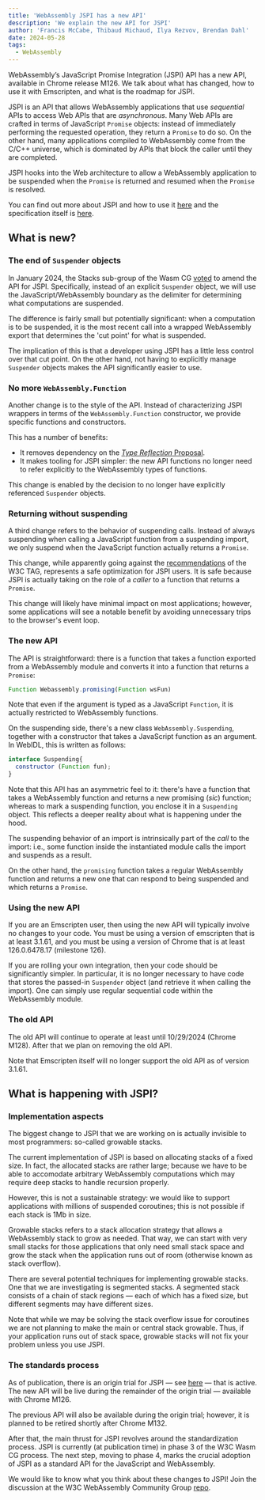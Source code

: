 ```yaml
---
title: 'WebAssembly JSPI has a new API'
description: 'We explain the new API for JSPI'
author: 'Francis McCabe, Thibaud Michaud, Ilya Rezvov, Brendan Dahl'
date: 2024-05-28
tags:
  - WebAssembly
---
```

WebAssembly’s JavaScript Promise Integration (JSPI) API has a new API, available in Chrome release M126. We talk about what has changed, how to use it with Emscripten, and what is the roadmap for JSPI.

JSPI is an API that allows WebAssembly applications that use *sequential* APIs to access Web APIs that are *asynchronous*. Many Web APIs are crafted in terms of JavaScript `Promise` objects: instead of immediately performing the requested operation, they return a `Promise` to do so. On the other hand, many applications compiled to WebAssembly come from the C/C++ universe, which is dominated by APIs that block the caller until they are completed.

JSPI hooks into the Web architecture to allow a WebAssembly application to be suspended when the `Promise` is returned and resumed when the `Promise` is resolved.

You can find out more about JSPI and how to use it [here](https://v8.dev/blog/jspi) and the specification itself is [here](https://github.com/WebAssembly/js-promise-integration).

## What is new?

### The end of `Suspender` objects

In January 2024, the Stacks sub-group of the Wasm CG [voted](https://github.com/WebAssembly/meetings/blob/297ac8b5ac00e6be1fe33b1f4a146cc7481b631d/stack/2024/stack-2024-01-29.md) to amend the API for JSPI. Specifically, instead of an explicit `Suspender` object, we will use the JavaScript/WebAssembly boundary as the delimiter for determining what computations are suspended.

The difference is fairly small but potentially significant: when a computation is to be suspended, it is the most recent call into a wrapped WebAssembly export that determines the 'cut point' for what is suspended.

The implication of this is that a developer using JSPI has a little less control over that cut point. On the other hand, not having to explicitly manage `Suspender` objects makes the API significantly easier to use.

### No more `WebAssembly.Function`

Another change is to the style of the API. Instead of characterizing JSPI wrappers in terms of the `WebAssembly.Function` constructor, we provide specific functions and constructors.

This has a number of benefits:

- It removes dependency on the [*Type Reflection* Proposal](https://github.com/WebAssembly/js-types).
- It makes tooling for JSPI simpler: the new API functions no longer need to refer explicitly to the WebAssembly types of functions.

This change is enabled by the decision to no longer have explicitly referenced `Suspender` objects. 

### Returning without suspending

A third change refers to the behavior of suspending calls. Instead of always suspending when calling a JavaScript function from a suspending import, we only suspend when the JavaScript function actually returns a `Promise`.

This change, while apparently going against the [recommendations](https://www.w3.org/2001/tag/doc/promises-guide#accepting-promises) of the W3C TAG, represents a safe optimization for JSPI users. It is safe because JSPI is actually taking on the role of a *caller* to a function that returns a `Promise`.

This change will likely have minimal impact on most applications; however, some applications will see a notable benefit by avoiding unnecessary trips to the browser's event loop.

### The new API

The API is straightforward: there is a function that takes a function exported from a WebAssembly module and converts it into a function that returns a `Promise`:

```js
Function Webassembly.promising(Function wsFun)
```

Note that even if the argument is typed as a JavaScript `Function`, it is actually restricted to WebAssembly functions.

On the suspending side, there's a new class `WebAssembly.Suspending`, together with a constructor that takes a JavaScript function as an argument. In WebIDL, this is written as follows:

```js
interface Suspending{
  constructor (Function fun);
}
```

Note that this API has an asymmetric feel to it: there's have a function that takes a WebAssembly function and returns a new promising (_sic_) function; whereas to mark a suspending function, you enclose it in a `Suspending` object. This reflects a deeper reality about what is happening under the hood.

The suspending behavior of an import is intrinsically part of the *call* to the import: i.e., some function inside the instantiated module calls the import and suspends as a result.

On the other hand, the `promising` function takes a regular WebAssembly function and returns a new one that can respond to being suspended and which returns a `Promise`.

### Using the new API

If you are an Emscripten user, then using the new API will typically involve no changes to your code. You must be using a version of emscripten that is at least 3.1.61, and you must be using a version of Chrome that is at least 126.0.6478.17 (milestone 126).

If you are rolling your own integration, then your code should be significantly simpler. In particular, it is no longer necessary to have code that stores the passed-in `Suspender` object (and retrieve it when calling the import). One can simply use regular sequential code within the WebAssembly module.

### The old API

The old API will continue to operate at least until 10/29/2024 (Chrome M128). After that we plan on removing the old API.

Note that Emscripten itself will no longer support the old API as of version 3.1.61.

## What is happening with JSPI?

### Implementation aspects

The biggest change to JSPI that we are working on is actually invisible to most programmers: so-called growable stacks.

The current implementation of JSPI is based on allocating stacks of a fixed size. In fact, the allocated stacks are rather large; because we have to be able to accomodate arbitrary WebAssembly computations which may require deep stacks to handle recursion properly.

However, this is not a sustainable strategy: we would like to support applications with millions of suspended coroutines; this is not possible if each stack is 1Mb in size.

Growable stacks refers to a stack allocation strategy that allows a WebAssembly stack to grow as needed. That way, we can start with very small stacks for those applications that only need small stack space and grow the stack when the application runs out of room (otherwise known as stack overflow).

There are several potential techniques for implementing growable stacks. One that we are investigating is segmented stacks. A segmented stack consists of a chain of stack regions &mdash; each of which has a fixed size, but different segments may have different sizes.

Note that while we may be solving the stack overflow issue for coroutines we are not planning to make the main or central stack growable. Thus, if your application runs out of stack space, growable stacks will not fix your problem unless you use JSPI.

### The standards process

As of publication, there is an origin trial for JSPI &mdash; see [here](https://v8.dev/blog/jspi-ot) &mdash; that is active. The new API will be live during the remainder of the origin trial &mdash; available with Chrome M126.

The previous API will also be available during the origin trial; however, it is planned to be retired shortly after Chrome M132.

After that, the main thrust for JSPI revolves around the standardization process. JSPI is currently (at publication time) in phase 3 of the W3C Wasm CG process. The next step, moving to phase 4, marks the crucial adoption of JSPI as a standard API for the JavaScript and WebAssembly.

We would like to know what you think about these changes to JSPI! Join the discussion at the W3C WebAssembly Community Group [repo](https://github.com/WebAssembly/js-promise-integration).
